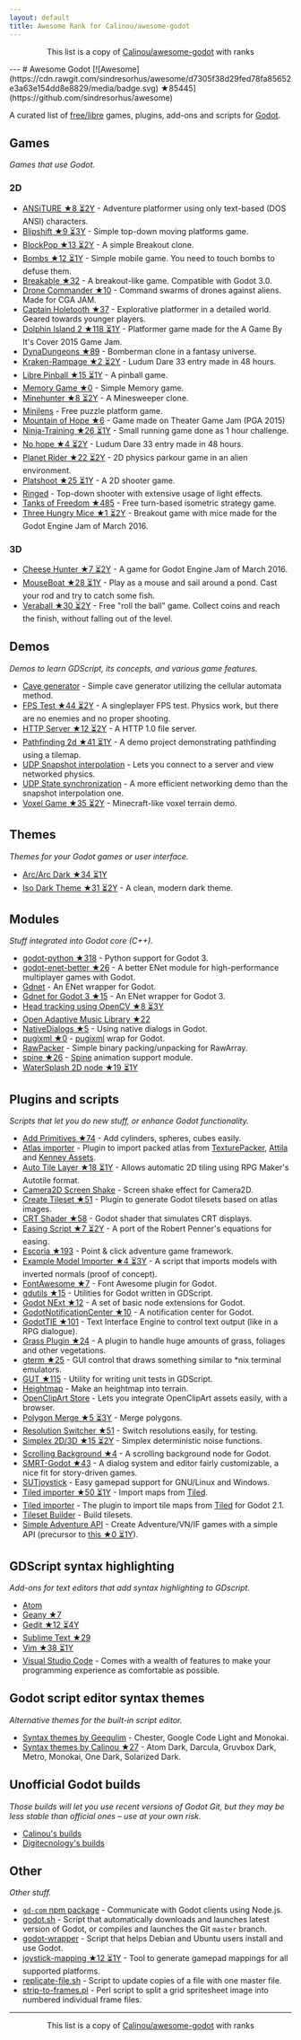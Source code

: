 ```yaml
---
layout: default
title: Awesome Rank for Calinou/awesome-godot
---
```


<p align="center">
	This list is a copy of <a href="https://github.com/Calinou/awesome-godot">Calinou/awesome-godot</a> with ranks
</p>
---
# Awesome Godot [![Awesome](https://cdn.rawgit.com/sindresorhus/awesome/d7305f38d29fed78fa85652e3a63e154dd8e8829/media/badge.svg) ★85445](https://github.com/sindresorhus/awesome)

A curated list of [free/libre](https://gnu.org/philosophy/free-sw.html) games, plugins, add-ons and scripts for [Godot](https://godotengine.org).

## Games

*Games that use Godot.*

### 2D

- [ANSiTURE ★8 ⏳2Y](https://github.com/w84death/ansiture) -  Adventure platformer using only text-based (DOS ANSI) characters.
- [Blipshift ★9 ⏳3Y](https://github.com/wardsky/blipshift) - Simple top-down moving platforms game.
- [BlockPop ★13 ⏳2Y](https://github.com/vnen/blockpop) - A simple Breakout clone.
- [Bombs ★12 ⏳1Y](https://github.com/randyyaj/Bombs) - Simple mobile game. You need to touch bombs to defuse them.
- [Breakable ★32](https://github.com/didier-v/breakable) - A breakout-like game. Compatible with Godot 3.0.
- [Drone Commander ★10](https://github.com/securas/Drone_Commander) - Command swarms of drones against aliens. Made for CGA JAM.
- [Captain Holetooth ★37](https://github.com/Hirnbix/captain-holetooth) - Explorative platformer in a detailed world. Geared towards younger players.
- [Dolphin Island 2 ★118 ⏳1Y](https://github.com/janmarcano/Dolphin-Island-2) - Platformer game made for the A Game By It's Cover 2015 Game Jam.
- [DynaDungeons ★89](https://github.com/akien-mga/dynadungeons) - Bomberman clone in a fantasy universe.
- [Kraken-Rampage ★2 ⏳2Y](https://github.com/randyyaj/Kraken-Rampage) - Ludum Dare 33 entry made in 48 hours.
- [Libre Pinball ★15 ⏳1Y](https://github.com/Calinou/libre-pinball) - A pinball game.
- [Memory Game ★0](https://github.com/Tzoop/MemoryGame) - Simple Memory game.
- [Minehunter ★8 ⏳2Y](https://github.com/genete/Minehunter) - A Minesweeper clone.
- [Minilens](http://kobuge-games.github.io/minilens/) - Free puzzle platform game.
- [Mountain of Hope ★6](https://github.com/w84death/mountain-of-hope) - Game made on Theater Game Jam (PGA 2015)
- [Ninja-Training ★26 ⏳1Y](https://github.com/KOBUGE-Games/Ninja-Training) - Small running game done as 1 hour challenge.
- [No hope ★4 ⏳2Y](https://github.com/sergicollado/no_hope_LD33) - Ludum Dare 33 entry made in 48 hours.
- [Planet Rider ★22 ⏳2Y](https://github.com/FEDE0D/Planet-Rider) - 2D physics parkour game in an alien environment.
- [Platshoot ★25 ⏳1Y](https://github.com/Calinou/platshoot) - A 2D shooter game.
- [Ringed](https://github.com/KOBUGE-Games/ringed) - Top-down shooter with extensive usage of light effects.
- [Tanks of Freedom ★485](https://github.com/w84death/Tanks-of-Freedom) - Free turn-based isometric strategy game.
- [Three Hungry Mice ★1 ⏳2Y](https://github.com/delstuff/threeHungryMice) - Breakout game with mice made for the Godot Engine Jam of March 2016.

### 3D

- [Cheese Hunter ★7 ⏳2Y](https://github.com/khairul169/cheese-hunter) - A game for Godot Engine Jam of March 2016.
- [MouseBoat ★28 ⏳1Y](https://github.com/CowThing/MouseBoat) - Play as a mouse and sail around a pond. Cast your rod and try to catch some fish.
- [Veraball ★30 ⏳2Y](https://github.com/Veraball/veraball) - Free "roll the ball" game. Collect coins and reach the finish, without falling out of the level.

## Demos

*Demos to learn GDScript, its concepts, and various game features.*

- [Cave generator](https://gitlab.com/TeddyDD/Godot-Cave-Generato) - Simple cave generator utilizing the cellular automata method.
- [FPS Test ★44 ⏳2Y](https://github.com/Calinou/fps-test) - A singleplayer FPS test. Physics work, but there are no enemies and no proper shooting.
- [HTTP Server ★12 ⏳2Y](https://github.com/KOBUGE-Games/godot-httpd) - A HTTP 1.0 file server.
- [Pathfinding 2d ★41 ⏳1Y](https://github.com/FEDE0D/godot-pathfinding2d-demo) - A demo project demonstrating pathfinding using a tilemap.
- [UDP Snapshot interpolation](https://github.com/jrimclean/godot-snapshot-interpolation-demo) - Lets you connect to a server and view networked physics.
- [UDP State synchronization](https://github.com/jrimclean/godot-state-sync-demo) - A more efficient networking demo than the snapshot interpolation one.
- [Voxel Game ★35 ⏳2Y](https://github.com/toger5/Godot-Voxel-Game-MineCraftClone) - Minecraft-like voxel terrain demo.

## Themes

*Themes for your Godot games or user interface.*

- [Arc/Arc Dark ★34 ⏳1Y](https://github.com/Geequlim/godot-themes)
- [Iso Dark Theme ★31 ⏳2Y](https://github.com/GalanCM/Iso-Themes) - A clean, modern dark theme.

## Modules

*Stuff integrated into Godot core (C++).*

- [godot-python ★318](https://github.com/touilleMan/godot-python) - Python support for Godot 3.
- [godot-enet-better ★26](https://github.com/Faless/godot-enet-better) - A better ENet module for high-performance multiplayer games with Godot.
- [Gdnet](https://github.com/jrimclean/gdnet) - An ENet wrapper for Godot.
- [Gdnet for Godot 3 ★15](https://github.com/PerduGames/gdnet3) - An ENet wrapper for Godot 3.
- [Head tracking using OpenCV ★8 ⏳3Y](https://github.com/antarktikali/godot-opencv-gpu-perspective)
- [Open Adaptive Music Library ★22](https://github.com/oamldev/oamlGodotModule)
- [NativeDialogs ★5](https://github.com/GodotExplorer/NativeDialogs) - Using native dialogs in Godot.
- [pugixml ★0](https://github.com/GodotExplorer/pugixml) - [pugixml](https://pugixml.org/) wrap for Godot.
- [RawPacker](https://github.com/jrimclean/rawpacker) - Simple binary packing/unpacking for RawArray.
- [spine ★26](https://github.com/GodotExplorer/spine) - [Spine](http://esotericsoftware.com/) animation support module.
- [WaterSplash 2D node ★19 ⏳1Y](https://github.com/laverneth/WaterSplash)

## Plugins and scripts

*Scripts that let you do new stuff, or enhance Godot functionality.*

- [Add Primitives ★74](https://github.com/TheHX/add_primitives) - Add cylinders, spheres, cubes easily.
- [Atlas importer](https://github.com/Geequlim/godot-code/tree/master/addons/atlas_importer) - Plugin to import packed atlas from [TexturePacker](https://www.codeandweb.com/texturepacker), [Attila](https://github.com/r-lyeh/attila) and [Kenney Assets](https://kenney.nl/assets).
- [Auto Tile Layer ★18 ⏳1Y](https://github.com/leezh/autotile) - Allows automatic 2D tiling using RPG Maker's Autotile format.
- [Camera2D Screen Shake](https://godotengine.org/qa/438/camera2d-screen-shake-extension) - Screen shake effect for Camera2D.
- [Create Tileset ★51](https://github.com/vinod8990/godot_plugins) - Plugin to generate Godot tilesets based on atlas images.
- [CRT Shader ★58](https://github.com/henriquelalves/SimpleGodotCRTShader) - Godot shader that simulates CRT displays.
- [Easing Script ★7 ⏳2Y](https://github.com/impmja/godot-easing) - A port of the Robert Penner's equations for easing.
- [Escoria ★193](https://github.com/godotengine/escoria) - Point & click adventure game framework.
- [Example Model Importer ★4 ⏳3Y](https://github.com/TheHX/godot_examples) - A script that imports models with inverted normals (proof of concept).
- [FontAwesome ★7](https://github.com/GodotExplorer/FontAwesome) - Font Awesome plugin for Godot.
- [gdutils ★15](https://github.com/GodotExplorer/gdutils) - Utilities for Godot written in GDScript.
- [Godot NExt ★12](https://github.com/willnationsdev/godot-next) - A set of basic node extensions for Godot.
- [GodotNotificationCenter ★10](https://github.com/didier-v/GodotNotificationCenter) - A notification center for Godot.
- [GodotTIE ★101](https://github.com/henriquelalves/GodotTIE) - Text Interface Engine to control text output (like in a RPG dialogue).
- [Grass Plugin ★24](https://github.com/marcosbitetti/grass_plugin_4_godot) - A plugin to handle huge amounts of grass, foliages and other vegetations.
- [gterm ★25](https://github.com/TeddyDD/gterm) - GUI control that draws something similar to \*nix terminal emulators.
- [GUT ★115](https://github.com/bitwes/Gut) - Utility for writing unit tests in GDScript.
- [Heightmap](https://gist.github.com/TheHX/94a83dea1a0f932d5805) - Make an heightmap into terrain.
- [OpenClipArt Store](https://github.com/vinod8990/godot_plugins/tree/master/OpenClipArt_Store) - Lets you integrate OpenClipArt assets easily, with a browser.
- [Polygon Merge ★5 ⏳3Y](https://github.com/ScyDev/Godot-Scripts) - Merge polygons.
- [Resolution Switcher ★51](https://github.com/vinod8990/godot_plugins) - Switch resolutions easily, for testing.
- [Simplex 2D/3D ★15 ⏳2Y](https://github.com/OvermindDL1/Godot-Helpers) - Simplex deterministic noise functions.
- [Scrolling Background ★4](https://github.com/dploeger/godot-scrollingbackground) - A scrolling background node for Godot.
- [SMRT-Godot ★43](https://github.com/brunosxs/SMRT-Godot) - A dialog system and editor fairly customizable, a nice fit for story-driven games.
- [SUTjoystick](https://gitlab.com/shine-upon-thee/joystick) - Easy gamepad support for GNU/Linux and Windows.
- [Tiled importer ★50 ⏳1Y](https://github.com/MrGreenTea/GodotTiledImporter) - Import maps from [Tiled](http://mapeditor.org).
- [Tiled importer](https://github.com/Geequlim/godot-code/tree/master/addons/tiled_importer) - The plugin to import tile maps from [Tiled](http://www.mapeditor.org/) for Godot 2.1.
- [Tileset Builder](https://gist.github.com/Calinou/27e979ab0a35500c3381) - Build tilesets.
- [Simple Adventure API](https://github.com/Biarity/godot-adventure-api) - Create Adventure/VN/IF games with a simple API (precursor to [this ★0 ⏳1Y](https://github.com/Biarity/Godot-Adventure-Framework)).

## GDScript syntax highlighting

*Add-ons for text editors that add syntax highlighting to GDscript.*

- [Atom](https://atom.io/packages/lang-gdscript)
- [Geany ★7](https://github.com/haimat/GDScript-Geany)
- [Gedit ★12 ⏳4Y](https://github.com/haimat/GDScript-gedit)
- [Sublime Text ★29](https://github.com/beefsack/GDScript-sublime)
- [Vim ★38 ⏳1Y](https://github.com/quabug/vim-gdscript)
- [Visual Studio Code](https://marketplace.visualstudio.com/items?itemName=geequlim.godot-tools) - Comes with a wealth of features to make your programming experience as comfortable as possible.

## Godot script editor syntax themes

*Alternative themes for the built-in script editor.*

- [Syntax themes by Geequlim](https://github.com/Geequlim/godot-themes/tree/master/syntax) - Chester, Google Code Light and Monokai.
- [Syntax themes by Calinou ★27](https://github.com/Calinou/godot-syntax-themes) - Atom Dark, Darcula, Gruvbox Dark, Metro, Monokai, One Dark, Solarized Dark.

## Unofficial Godot builds

*Those builds will let you use recent versions of Godot Git, but they may be less stable than official ones – use at your own risk.*

- [Calinou's builds](https://godot.hugo.pro/)
- [Digitecnology's builds](http://godot3builds.digitecnology.com/)

## Other

*Other stuff.*

- [`gd-com` npm package](https://www.npmjs.com/package/gd-com) - Communicate with Godot clients using Node.js.
- [godot.sh](https://github.com/adolson/godot-stuff/blob/master/godot.sh) - Script that automatically downloads and launches latest version of Godot, or compiles and launches the Git `master` branch.
- [godot-wrapper](https://github.com/nsrosenqvist/godot-wrapper.git) - Script that helps Debian and Ubuntu users install and use Godot.
- [joystick-mapping ★12 ⏳1Y](https://github.com/Hinsbart/joystick-mapping) - Tool to generate gamepad mappings for all supported platforms.
- [replicate-file.sh](https://github.com/adolson/godot-stuff/blob/master/replicate-file.sh) - Script to update copies of a file with one master file.
- [strip-to-frames.pl](https://github.com/adolson/godot-stuff/blob/master/strip-to-frames.pl) - Perl script to split a grid spritesheet image into numbered individual frame files.
---
<p align="center">
	This list is a copy of <a href="https://github.com/Calinou/awesome-godot">Calinou/awesome-godot</a> with ranks
</p>
